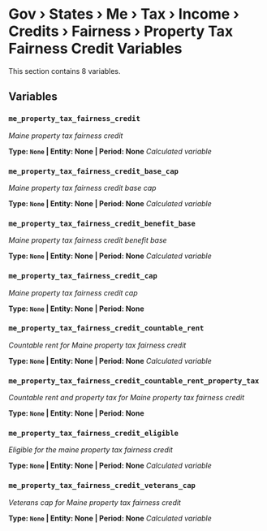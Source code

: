 # Gov › States › Me › Tax › Income › Credits › Fairness › Property Tax Fairness Credit Variables

This section contains 8 variables.

## Variables

### `me_property_tax_fairness_credit`
*Maine property tax fairness credit*

**Type: `None` | Entity: None | Period: None**
*Calculated variable*

### `me_property_tax_fairness_credit_base_cap`
*Maine property tax fairness credit base cap*

**Type: `None` | Entity: None | Period: None**
*Calculated variable*

### `me_property_tax_fairness_credit_benefit_base`
*Maine property tax fairness credit benefit base*

**Type: `None` | Entity: None | Period: None**
*Calculated variable*

### `me_property_tax_fairness_credit_cap`
*Maine property tax fairness credit cap*

**Type: `None` | Entity: None | Period: None**

### `me_property_tax_fairness_credit_countable_rent`
*Countable rent for Maine property tax fairness credit*

**Type: `None` | Entity: None | Period: None**
*Calculated variable*

### `me_property_tax_fairness_credit_countable_rent_property_tax`
*Countable rent and property tax for Maine property tax fairness credit*

**Type: `None` | Entity: None | Period: None**

### `me_property_tax_fairness_credit_eligible`
*Eligible for the maine property tax fairness credit*

**Type: `None` | Entity: None | Period: None**
*Calculated variable*

### `me_property_tax_fairness_credit_veterans_cap`
*Veterans cap for Maine property tax fairness credit*

**Type: `None` | Entity: None | Period: None**
*Calculated variable*
